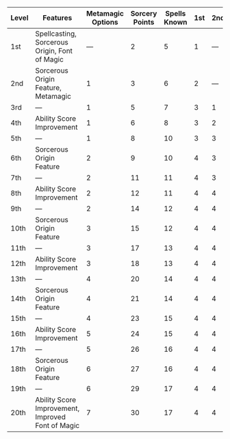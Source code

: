 | Level | Features                                          | Metamagic Options | Sorcery Points | Spells Known | 1st     | 2nd     | 3rd     | 4th     | 5th     | 6th     | 7th     | 8th     | 9th     | 10th    |
|-------|---------------------------------------------------|-------------------|----------------|--------------|---------|---------|---------|---------|---------|---------|---------|---------|---------|---------|
| 1st   | Spellcasting, Sorcerous Origin, Font of Magic     | &mdash;           | 2              | 5            | 1       | &mdash; | &mdash; | &mdash; | &mdash; | &mdash; | &mdash; | &mdash; | &mdash; | &mdash; |
| 2nd   | Sorcerous Origin Feature, Metamagic               | 1                 | 3              | 6            | 2       | &mdash; | &mdash; | &mdash; | &mdash; | &mdash; | &mdash; | &mdash; | &mdash; | &mdash; |
| 3rd   | &mdash;                                           | 1                 | 5              | 7            | 3       | 1       | &mdash; | &mdash; | &mdash; | &mdash; | &mdash; | &mdash; | &mdash; | &mdash; |
| 4th   | Ability Score Improvement                         | 1                 | 6              | 8            | 3       | 2       | &mdash; | &mdash; | &mdash; | &mdash; | &mdash; | &mdash; | &mdash; | &mdash; |
| 5th   | &mdash;                                           | 1                 | 8              | 10           | 3       | 3       | 1       | &mdash; | &mdash; | &mdash; | &mdash; | &mdash; | &mdash; | &mdash; |
| 6th   | Sorcerous Origin Feature                          | 2                 | 9              | 10           | 4       | 3       | 1       | &mdash; | &mdash; | &mdash; | &mdash; | &mdash; | &mdash; | &mdash; |
| 7th   | &mdash;                                           | 2                 | 11             | 11           | 4       | 3       | 2       | 1       | &mdash; | &mdash; | &mdash; | &mdash; | &mdash; | &mdash; |
| 8th   | Ability Score Improvement                         | 2                 | 12             | 11           | 4       | 4       | 2       | 1       | &mdash; | &mdash; | &mdash; | &mdash; | &mdash; | &mdash; |
| 9th   | &mdash;                                           | 2                 | 14             | 12           | 4       | 4       | 2       | 2       | 1       | &mdash; | &mdash; | &mdash; | &mdash; | &mdash; |
| 10th  | Sorcerous Origin Feature                          | 3                 | 15             | 12           | 4       | 4       | 3       | 2       | 1       | &mdash; | &mdash; | &mdash; | &mdash; | &mdash; |
| 11th  | &mdash;                                           | 3                 | 17             | 13           | 4       | 4       | 3       | 2       | 2       | 1       | &mdash; | &mdash; | &mdash; | &mdash; |
| 12th  | Ability Score Improvement                         | 3                 | 18             | 13           | 4       | 4       | 3       | 3       | 2       | 1       | &mdash; | &mdash; | &mdash; | &mdash; |
| 13th  | &mdash;                                           | 4                 | 20             | 14           | 4       | 4       | 3       | 3       | 2       | 1       | 1       | &mdash; | &mdash; | &mdash; |
| 14th  | Sorcerous Origin Feature                          | 4                 | 21             | 14           | 4       | 4       | 3       | 3       | 3       | 1       | 1       | &mdash; | &mdash; | &mdash; |
| 15th  | &mdash;                                           | 4                 | 23             | 15           | 4       | 4       | 3       | 3       | 3       | 1       | 1       | 1       | &mdash; | &mdash; |
| 16th  | Ability Score Improvement                         | 5                 | 24             | 15           | 4       | 4       | 3       | 3       | 3       | 2       | 1       | 1       | &mdash; | &mdash; |
| 17th  | &mdash;                                           | 5                 | 26             | 16           | 4       | 4       | 3       | 3       | 3       | 2       | 1       | 1       | 1       | &mdash; |
| 18th  | Sorcerous Origin Feature                          | 6                 | 27             | 16           | 4       | 4       | 3       | 3       | 3       | 2       | 2       | 1       | 1       | &mdash; |
| 19th  | &mdash;                                           | 6                 | 29             | 17           | 4       | 4       | 3       | 3       | 3       | 2       | 2       | 1       | 1       | 1       |
| 20th  | Ability Score Improvement, Improved Font of Magic | 7                 | 30             | 17           | 4       | 4       | 3       | 3       | 3       | 2       | 2       | 2       | 1       | 1       |
